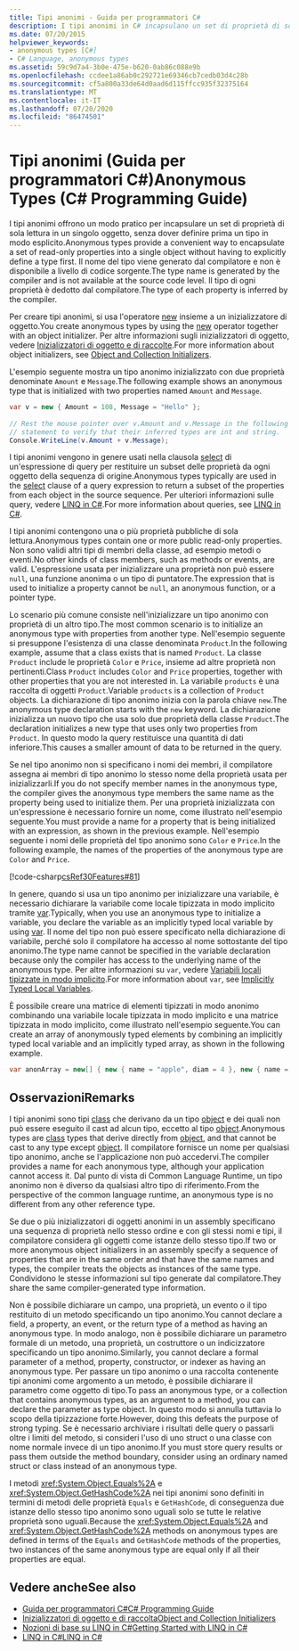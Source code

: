 ```yaml
---
title: Tipi anonimi - Guida per programmatori C#
description: I tipi anonimi in C# incapsulano un set di proprietà di sola lettura in un oggetto senza dover definire in modo esplicito un tipo. Il compilatore genera un nome.
ms.date: 07/20/2015
helpviewer_keywords:
- anonymous types [C#]
- C# Language, anonymous types
ms.assetid: 59c9d7a4-3b0e-475e-b620-0ab86c088e9b
ms.openlocfilehash: ccdee1a86ab0c292721e69346cb7cedb03d4c28b
ms.sourcegitcommit: cf5a800a33de64d0aad6d115ffcc935f32375164
ms.translationtype: MT
ms.contentlocale: it-IT
ms.lasthandoff: 07/20/2020
ms.locfileid: "86474501"
---
```

# <a name="anonymous-types-c-programming-guide"></a><span data-ttu-id="26ff9-104">Tipi anonimi (Guida per programmatori C#)</span><span class="sxs-lookup"><span data-stu-id="26ff9-104">Anonymous Types (C# Programming Guide)</span></span>

<span data-ttu-id="26ff9-105">I tipi anonimi offrono un modo pratico per incapsulare un set di proprietà di sola lettura in un singolo oggetto, senza dover definire prima un tipo in modo esplicito.</span><span class="sxs-lookup"><span data-stu-id="26ff9-105">Anonymous types provide a convenient way to encapsulate a set of read-only properties into a single object without having to explicitly define a type first.</span></span> <span data-ttu-id="26ff9-106">Il nome del tipo viene generato dal compilatore e non è disponibile a livello di codice sorgente.</span><span class="sxs-lookup"><span data-stu-id="26ff9-106">The type name is generated by the compiler and is not available at the source code level.</span></span> <span data-ttu-id="26ff9-107">Il tipo di ogni proprietà è dedotto dal compilatore.</span><span class="sxs-lookup"><span data-stu-id="26ff9-107">The type of each property is inferred by the compiler.</span></span>  
  
 <span data-ttu-id="26ff9-108">Per creare tipi anonimi, si usa l'operatore [new](../../language-reference/operators/new-operator.md) insieme a un inizializzatore di oggetto.</span><span class="sxs-lookup"><span data-stu-id="26ff9-108">You create anonymous types by using the [new](../../language-reference/operators/new-operator.md) operator together with an object initializer.</span></span> <span data-ttu-id="26ff9-109">Per altre informazioni sugli inizializzatori di oggetto, vedere [Inizializzatori di oggetto e di raccolte](./object-and-collection-initializers.md).</span><span class="sxs-lookup"><span data-stu-id="26ff9-109">For more information about object initializers, see [Object and Collection Initializers](./object-and-collection-initializers.md).</span></span>  
  
 <span data-ttu-id="26ff9-110">L'esempio seguente mostra un tipo anonimo inizializzato con due proprietà denominate `Amount` e `Message`.</span><span class="sxs-lookup"><span data-stu-id="26ff9-110">The following example shows an anonymous type that is initialized with two properties named `Amount` and `Message`.</span></span>  
  
```csharp  
var v = new { Amount = 108, Message = "Hello" };  
  
// Rest the mouse pointer over v.Amount and v.Message in the following  
// statement to verify that their inferred types are int and string.  
Console.WriteLine(v.Amount + v.Message);  
```  
  
 <span data-ttu-id="26ff9-111">I tipi anonimi vengono in genere usati nella clausola [select](../../language-reference/keywords/select-clause.md) di un'espressione di query per restituire un subset delle proprietà da ogni oggetto della sequenza di origine.</span><span class="sxs-lookup"><span data-stu-id="26ff9-111">Anonymous types typically are used in the [select](../../language-reference/keywords/select-clause.md) clause of a query expression to return a subset of the properties from each object in the source sequence.</span></span> <span data-ttu-id="26ff9-112">Per ulteriori informazioni sulle query, vedere [LINQ in C#](../../linq/index.md).</span><span class="sxs-lookup"><span data-stu-id="26ff9-112">For more information about queries, see [LINQ in C#](../../linq/index.md).</span></span>  
  
 <span data-ttu-id="26ff9-113">I tipi anonimi contengono una o più proprietà pubbliche di sola lettura.</span><span class="sxs-lookup"><span data-stu-id="26ff9-113">Anonymous types contain one or more public read-only properties.</span></span> <span data-ttu-id="26ff9-114">Non sono validi altri tipi di membri della classe, ad esempio metodi o eventi.</span><span class="sxs-lookup"><span data-stu-id="26ff9-114">No other kinds of class members, such as methods or events, are valid.</span></span> <span data-ttu-id="26ff9-115">L'espressione usata per inizializzare una proprietà non può essere `null`, una funzione anonima o un tipo di puntatore.</span><span class="sxs-lookup"><span data-stu-id="26ff9-115">The expression that is used to initialize a property cannot be `null`, an anonymous function, or a pointer type.</span></span>  
  
 <span data-ttu-id="26ff9-116">Lo scenario più comune consiste nell'inizializzare un tipo anonimo con proprietà di un altro tipo.</span><span class="sxs-lookup"><span data-stu-id="26ff9-116">The most common scenario is to initialize an anonymous type with properties from another type.</span></span> <span data-ttu-id="26ff9-117">Nell'esempio seguente si presuppone l'esistenza di una classe denominata `Product`.</span><span class="sxs-lookup"><span data-stu-id="26ff9-117">In the following example, assume that a class exists that is named `Product`.</span></span> <span data-ttu-id="26ff9-118">La classe `Product` include le proprietà `Color` e `Price`, insieme ad altre proprietà non pertinenti.</span><span class="sxs-lookup"><span data-stu-id="26ff9-118">Class `Product` includes `Color` and `Price` properties, together with other properties that you are not interested in.</span></span> <span data-ttu-id="26ff9-119">La variabile `products` è una raccolta di oggetti `Product`.</span><span class="sxs-lookup"><span data-stu-id="26ff9-119">Variable `products` is a collection of `Product` objects.</span></span> <span data-ttu-id="26ff9-120">La dichiarazione di tipo anonimo inizia con la parola chiave `new`.</span><span class="sxs-lookup"><span data-stu-id="26ff9-120">The anonymous type declaration starts with the `new` keyword.</span></span> <span data-ttu-id="26ff9-121">La dichiarazione inizializza un nuovo tipo che usa solo due proprietà della classe `Product`.</span><span class="sxs-lookup"><span data-stu-id="26ff9-121">The declaration initializes a new type that uses only two properties from `Product`.</span></span> <span data-ttu-id="26ff9-122">In questo modo la query restituisce una quantità di dati inferiore.</span><span class="sxs-lookup"><span data-stu-id="26ff9-122">This causes a smaller amount of data to be returned in the query.</span></span>  
  
 <span data-ttu-id="26ff9-123">Se nel tipo anonimo non si specificano i nomi dei membri, il compilatore assegna ai membri di tipo anonimo lo stesso nome della proprietà usata per inizializzarli.</span><span class="sxs-lookup"><span data-stu-id="26ff9-123">If you do not specify member names in the anonymous type, the compiler gives the anonymous type members the same name as the property being used to initialize them.</span></span> <span data-ttu-id="26ff9-124">Per una proprietà inizializzata con un'espressione è necessario fornire un nome, come illustrato nell'esempio seguente.</span><span class="sxs-lookup"><span data-stu-id="26ff9-124">You must provide a name for a property that is being initialized with an expression, as shown in the previous example.</span></span> <span data-ttu-id="26ff9-125">Nell'esempio seguente i nomi delle proprietà del tipo anonimo sono `Color` e `Price`.</span><span class="sxs-lookup"><span data-stu-id="26ff9-125">In the following example, the names of the properties of the anonymous type are `Color` and `Price`.</span></span>  
  
 [!code-csharp[csRef30Features#81](~/samples/snippets/csharp/VS_Snippets_VBCSharp/csRef30Features/CS/csref30.cs#81)]  
  
 <span data-ttu-id="26ff9-126">In genere, quando si usa un tipo anonimo per inizializzare una variabile, è necessario dichiarare la variabile come locale tipizzata in modo implicito tramite [var](../../language-reference/keywords/var.md).</span><span class="sxs-lookup"><span data-stu-id="26ff9-126">Typically, when you use an anonymous type to initialize a variable, you declare the variable as an implicitly typed local variable by using [var](../../language-reference/keywords/var.md).</span></span> <span data-ttu-id="26ff9-127">Il nome del tipo non può essere specificato nella dichiarazione di variabile, perché solo il compilatore ha accesso al nome sottostante del tipo anonimo.</span><span class="sxs-lookup"><span data-stu-id="26ff9-127">The type name cannot be specified in the variable declaration because only the compiler has access to the underlying name of the anonymous type.</span></span> <span data-ttu-id="26ff9-128">Per altre informazioni su `var`, vedere [Variabili locali tipizzate in modo implicito](./implicitly-typed-local-variables.md).</span><span class="sxs-lookup"><span data-stu-id="26ff9-128">For more information about `var`, see [Implicitly Typed Local Variables](./implicitly-typed-local-variables.md).</span></span>  
  
 <span data-ttu-id="26ff9-129">È possibile creare una matrice di elementi tipizzati in modo anonimo combinando una variabile locale tipizzata in modo implicito e una matrice tipizzata in modo implicito, come illustrato nell'esempio seguente.</span><span class="sxs-lookup"><span data-stu-id="26ff9-129">You can create an array of anonymously typed elements by combining an implicitly typed local variable and an implicitly typed array, as shown in the following example.</span></span>  
  
```csharp  
var anonArray = new[] { new { name = "apple", diam = 4 }, new { name = "grape", diam = 1 }};  
```  
  
## <a name="remarks"></a><span data-ttu-id="26ff9-130">Osservazioni</span><span class="sxs-lookup"><span data-stu-id="26ff9-130">Remarks</span></span>  
 <span data-ttu-id="26ff9-131">I tipi anonimi sono tipi [class](../../language-reference/keywords/class.md) che derivano da un tipo [object](../../language-reference/builtin-types/reference-types.md) e dei quali non può essere eseguito il cast ad alcun tipo, eccetto al tipo [object](../../language-reference/builtin-types/reference-types.md).</span><span class="sxs-lookup"><span data-stu-id="26ff9-131">Anonymous types are [class](../../language-reference/keywords/class.md) types that derive directly from [object](../../language-reference/builtin-types/reference-types.md), and that cannot be cast to any type except [object](../../language-reference/builtin-types/reference-types.md).</span></span> <span data-ttu-id="26ff9-132">Il compilatore fornisce un nome per qualsiasi tipo anonimo, anche se l'applicazione non può accedervi.</span><span class="sxs-lookup"><span data-stu-id="26ff9-132">The compiler provides a name for each anonymous type, although your application cannot access it.</span></span> <span data-ttu-id="26ff9-133">Dal punto di vista di Common Language Runtime, un tipo anonimo non è diverso da qualsiasi altro tipo di riferimento.</span><span class="sxs-lookup"><span data-stu-id="26ff9-133">From the perspective of the common language runtime, an anonymous type is no different from any other reference type.</span></span>  
  
 <span data-ttu-id="26ff9-134">Se due o più inizializzatori di oggetti anonimi in un assembly specificano una sequenza di proprietà nello stesso ordine e con gli stessi nomi e tipi, il compilatore considera gli oggetti come istanze dello stesso tipo.</span><span class="sxs-lookup"><span data-stu-id="26ff9-134">If two or more anonymous object initializers in an assembly specify a sequence of properties that are in the same order and that have the same names and types, the compiler treats the objects as instances of the same type.</span></span> <span data-ttu-id="26ff9-135">Condividono le stesse informazioni sul tipo generate dal compilatore.</span><span class="sxs-lookup"><span data-stu-id="26ff9-135">They share the same compiler-generated type information.</span></span>  
  
 <span data-ttu-id="26ff9-136">Non è possibile dichiarare un campo, una proprietà, un evento o il tipo restituito di un metodo specificando un tipo anonimo.</span><span class="sxs-lookup"><span data-stu-id="26ff9-136">You cannot declare a field, a property, an event, or the return type of a method as having an anonymous type.</span></span> <span data-ttu-id="26ff9-137">In modo analogo, non è possibile dichiarare un parametro formale di un metodo, una proprietà, un costruttore o un indicizzatore specificando un tipo anonimo.</span><span class="sxs-lookup"><span data-stu-id="26ff9-137">Similarly, you cannot declare a formal parameter of a method, property, constructor, or indexer as having an anonymous type.</span></span> <span data-ttu-id="26ff9-138">Per passare un tipo anonimo o una raccolta contenente tipi anonimi come argomento a un metodo, è possibile dichiarare il parametro come oggetto di tipo.</span><span class="sxs-lookup"><span data-stu-id="26ff9-138">To pass an anonymous type, or a collection that contains anonymous types, as an argument to a method, you can declare the parameter as type object.</span></span> <span data-ttu-id="26ff9-139">In questo modo si annulla tuttavia lo scopo della tipizzazione forte.</span><span class="sxs-lookup"><span data-stu-id="26ff9-139">However, doing this defeats the purpose of strong typing.</span></span> <span data-ttu-id="26ff9-140">Se è necessario archiviare i risultati delle query o passarli oltre i limiti del metodo, si consideri l'uso di uno struct o una classe con nome normale invece di un tipo anonimo.</span><span class="sxs-lookup"><span data-stu-id="26ff9-140">If you must store query results or pass them outside the method boundary, consider using an ordinary named struct or class instead of an anonymous type.</span></span>  
  
 <span data-ttu-id="26ff9-141">I metodi <xref:System.Object.Equals%2A> e <xref:System.Object.GetHashCode%2A> nei tipi anonimi sono definiti in termini di metodi delle proprietà `Equals` e `GetHashCode`, di conseguenza due istanze dello stesso tipo anonimo sono uguali solo se tutte le relative proprietà sono uguali.</span><span class="sxs-lookup"><span data-stu-id="26ff9-141">Because the <xref:System.Object.Equals%2A> and <xref:System.Object.GetHashCode%2A> methods on anonymous types are defined in terms of the `Equals` and `GetHashCode` methods of the properties, two instances of the same anonymous type are equal only if all their properties are equal.</span></span>  
  
## <a name="see-also"></a><span data-ttu-id="26ff9-142">Vedere anche</span><span class="sxs-lookup"><span data-stu-id="26ff9-142">See also</span></span>

- [<span data-ttu-id="26ff9-143">Guida per programmatori C#</span><span class="sxs-lookup"><span data-stu-id="26ff9-143">C# Programming Guide</span></span>](../index.md)
- [<span data-ttu-id="26ff9-144">Inizializzatori di oggetto e di raccolta</span><span class="sxs-lookup"><span data-stu-id="26ff9-144">Object and Collection Initializers</span></span>](./object-and-collection-initializers.md)
- [<span data-ttu-id="26ff9-145">Nozioni di base su LINQ in C#</span><span class="sxs-lookup"><span data-stu-id="26ff9-145">Getting Started with LINQ in C#</span></span>](../concepts/linq/index.md)
- [<span data-ttu-id="26ff9-146">LINQ in C#</span><span class="sxs-lookup"><span data-stu-id="26ff9-146">LINQ in C#</span></span>](../../linq/index.md)
